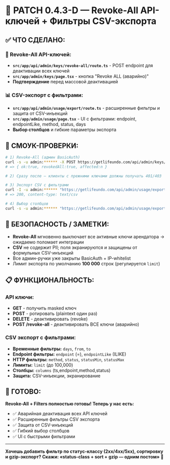 # 🔧 PATCH 0.4.3-D — **Revoke-All API-ключей + Фильтры CSV-экспорта**

## ✅ ЧТО СДЕЛАНО:

### **🚨 Revoke-All API-ключей:**
- **`src/app/api/admin/keys/revoke-all/route.ts`** - POST endpoint для деактивации всех ключей
- **`src/app/admin/keys/page.tsx`** - кнопка "Revoke ALL (аварийно)"
- **Подтверждение** перед массовой деактивацией

### **📊 CSV-экспорт с фильтрами:**
- **`src/app/api/admin/usage/export/route.ts`** - расширенные фильтры и защита от CSV-инъекций
- **`src/app/admin/usage/page.tsx`** - UI с фильтрами: endpoint, endpointLike, method, status, days
- **Выбор столбцов** и гибкие параметры экспорта

## 🧪 СМОУК-ПРОВЕРКИ:

```bash
# 1) Revoke-All (админ BasicAuth)
curl -s -u admin:****** -X POST https://getlifeundo.com/api/admin/keys/revoke-all | jq
# => { ok:true, revokedAll:true, affected:n }

# 2) Сразу после — клиенты с прежними ключами должны получать 401/403

# 3) Экспорт CSV c фильтрами
curl -I -u admin:****** "https://getlifeundo.com/api/admin/usage/export?days=7&endpointLike=/api/public&method=GET&statusMin=200&statusMax=399&limit=50000"
# => 200, content-type: text/csv

# 4) Выбор столбцов
curl -s -u admin:****** "https://getlifeundo.com/api/admin/usage/export?days=1&columns=ts,endpoint,status&limit=1000" | head
```

## 🔐 БЕЗОПАСНОСТЬ / ЗАМЕТКИ:

- **Revoke-All** мгновенно выключает все активные ключи арендатора → ожидаемо поломает интеграции
- **CSV** не содержит PII; поля экранируются и защищены от формульных CSV-инъекций
- Все админ-ручки уже закрыты BasicAuth + IP-whitelist
- Лимит экспорта по умолчанию **100 000** строк (регулируется `limit`)

## 📋 ФУНКЦИОНАЛЬНОСТЬ:

### **API ключи:**
- **GET** - получить masked ключ
- **POST** - ротировать (plaintext один раз)
- **DELETE** - деактивировать (revoke)
- **POST /revoke-all** - деактивировать ВСЕ ключи (аварийно)

### **CSV экспорт с фильтрами:**
- **Временные фильтры:** `days`, `from`, `to`
- **Endpoint фильтры:** `endpoint` (=), `endpointLike` (ILIKE)
- **HTTP фильтры:** `method`, `status`, `statusMin`, `statusMax`
- **Лимиты:** `limit` (до 100,000)
- **Столбцы:** `columns` (ts,endpoint,method,status)
- **Защита:** CSV-инъекции, экранирование

## 🎯 ГОТОВО:

**Revoke-All + Filters полностью готовы! Теперь у нас есть:**
- ✅ Аварийная деактивация всех API ключей
- ✅ Расширенные фильтры CSV экспорта
- ✅ Защита от CSV-инъекций
- ✅ Гибкий выбор столбцов
- ✅ UI с быстрыми фильтрами

---

**Хочешь добавить фильтр по статус-классу (2xx/4xx/5xx), сортировку и gzip-экспорт? Скажи: «status-class + sort + gzip — одним постом» 🚀**


